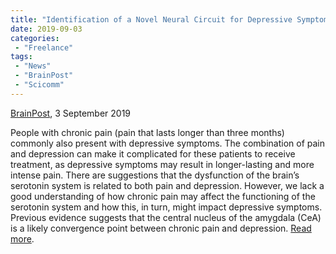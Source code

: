 ```yaml
---
title: "Identification of a Novel Neural Circuit for Depressive Symptoms in Chronic Pain"
date: 2019-09-03
categories:
 - "Freelance"
tags:
 - "News"
 - "BrainPost" 
 - "Scicomm"
---
```


<!--more-->

[BrainPost](https://www.brainpost.co/), 3 September 2019

People with chronic pain (pain that lasts longer than three months) commonly also present with depressive symptoms. The combination of pain and depression can make it complicated for these patients to receive treatment, as depressive symptoms may result in longer-lasting and more intense pain. There are suggestions that the dysfunction of the brain’s serotonin system is related to both pain and depression. However, we lack a good understanding of how chronic pain may affect the functioning of the serotonin system and how this, in turn, might impact depressive symptoms. Previous evidence suggests that the central nucleus of the amygdala (CeA) is a likely convergence point between chronic pain and depression. [Read more](https://www.brainpost.co/weekly-brainpost/2019/9/3/identification-of-a-novel-neural-circuit-for-depressive-symptoms-in-chronic-pain). 